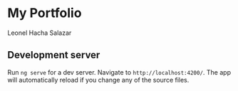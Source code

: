 # My Portfolio

Leonel Hacha Salazar

## Development server

Run `ng serve` for a dev server. Navigate to `http://localhost:4200/`. The app will automatically reload if you change any of the source files.
